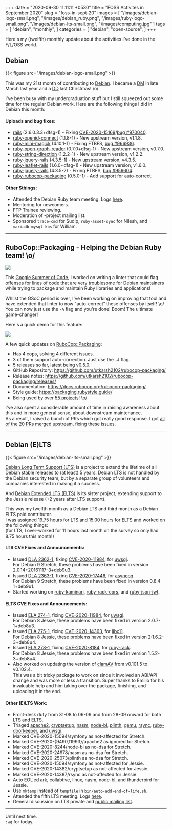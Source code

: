 +++
date = "2020-09-30 11:11:11 +0530"
title = "FOSS Activites in September 2020"
slug = "foss-in-sept-20"
images = [
    "/images/debian-logo-small.png",
    "/images/debian_ruby.png",
    "/images/ruby-logo-small.png",
    "/images/debian-lts-small.png",
    "/images/computing.jpg"
]
tags = [
    "debian",
    "monthly",
]
categories = [
    "debian",
    "open-source",
]
+++

Here's my (twelfth) monthly update about the activities I've done in the F/L/OSS world.

## Debian
{{< figure src="/images/debian-logo-small.png" >}}

This was my 21st month of contributing to [Debian](https://www.debian.org/).
I became a [DM](https://wiki.debian.org/DebianMaintainer) in late March last year and a [DD](https://wiki.debian.org/DebianDeveloper) last Christmas! \o/

I've been busy with my undergraduation stuff but I still squeezed out some time for the regular Debian work.
Here are the following things I did in Debian this month:

#### Uploads and bug fixes:

- [rails](https://tracker.debian.org/pkg/rails) (2:6.0.3.3+dfsg-1) - Fixing [CVE-2020-15169](https://security-tracker.debian.org/tracker/CVE-2020-15169)/[bug #970040](https://bugs.debian.org/970040).
- [ruby-openid-connect](https://tracker.debian.org/pkg/ruby-openid-connect) (1.1.8-1) - New upstream version, v1.1.8.
- [ruby-mini-magick](https://tracker.debian.org/pkg/ruby-mini-magick) (4.10.1-1) - Fixing FTBFS, [bug #966936](https://bugs.debian.org/966936).
- [ruby-open-graph-reader](https://tracker.debian.org/pkg/ruby-open-graph-reader) (0.7.0+dfsg-1) - New upstream version, v0.7.0.
- [ruby-string-direction](https://tracker.debian.org/pkg/ruby-string-direction) (1.2.2-1) - New upstream version, v1.2.2.
- [ruby-jquery-rails](https://tracker.debian.org/pkg/ruby-jquery-rails) (4.3.5-1) - New upstream version, v4.3.5.
- [ruby-leaflet-rails](https://tracker.debian.org/pkg/ruby-leaflet-rails) (1.6.0+dfsg-1) - New upstream version, v1.6.0.
- [ruby-jquery-rails](https://tracker.debian.org/pkg/ruby-jquery-rails) (4.3.5-2) - Fixing FTBFS, [bug #956604](https://bugs.debian.org/956604).
- [ruby-rubocop-packaging](https://tracker.debian.org/pkg/ruby-rubocop-packaging) (0.5.0-1) - Add support for auto-correct.

#### Other $things:

- Attended the Debian Ruby team meeting. Logs [here](http://meetbot.debian.net/debian-ruby/2020/debian-ruby.2020-09-04-16.29.html).
- Mentoring for newcomers.
- FTP Trainee reviewing.
- Moderation of -project mailing list.
- Sponsored `trace-cmd` for Sudip, `ruby-asset-sync` for Nilesh, and `mariadb-mysql-kbs` for William.

---

## RuboCop::Packaging - Helping the Debian Ruby team! \o/
![](/images/debian_ruby.png#center)

This [Google Summer of Code](https://summerofcode.withgoogle.com/), I worked on writing a linter that could flag offenses for lines of code
that are very troublesome for Debian maintainers while trying to package and maintain Ruby libraries and applications!

Whilst the GSoC period is over, I've been working on improving that tool and have extended that linter to now "auto-correct" these offenses
by itself! \o/  
You can now just use the `-A` flag and you're done! Boom! The ultimate game-changer!

Here's a quick demo for this feature:

![](/images/packaging_autocorrector.gif#gif)

A few quick updates on [RuboCop::Packaging](https://github.com/utkarsh2102/rubocop-packaging):
- Has 4 cops, solving 4 different issues.
- 3 of them support auto-correction. Just use the `-A` flag.
- 5 releases so far, latest being v0.5.0.
- GitHub Repository: https://github.com/utkarsh2102/rubocop-packaging/
- Release notes: https://github.com/utkarsh2102/rubocop-packaging/releases/
- Documentation: https://docs.rubocop.org/rubocop-packaging/
- Style guide: https://packaging.rubystyle.guide/
- Being used by over [55 projects](https://github.com/utkarsh2102/rubocop-packaging/network/dependents)! \o/

I've also spent a considerable amount of time in raising awareness about this and in more general sense, about downstream maintenance.  
As a result, I raised a bunch of PRs which got really good response. I got [all of the 20 PRs merged upstream](https://github.com/utkarsh2102?tab=overview&from=2020-09-01&to=2020-09-30),
fixing these issues.

---

## Debian (E)LTS
{{< figure src="/images/debian-lts-small.png" >}}

[Debian Long Term Support (LTS)](https://www.freexian.com/en/services/debian-lts.html) is a project to extend the lifetime of all Debian stable releases to (at least) 5 years. Debian LTS is not handled by the Debian security team, but by a separate group of volunteers and companies interested in making it a success.  

And [Debian Extended LTS (ELTS)](https://deb.freexian.com/extended-lts) is its sister project, extending support to the Jessie release (+2 years after LTS support).

This was my twelfth month as a Debian LTS and third month as a Debian ELTS paid contributor.  
I was assigned 19.75 hours for LTS and 15.00 hours for ELTS and worked on the following things:  
(for LTS, I over-worked for 11 hours last month on the survey so only had 8.75 hours this month!)

#### LTS CVE Fixes and Announcements:

- Issued [DLA 2362-1](https://lists.debian.org/debian-lts-announce/2020/09/msg00001.html), fixing [CVE-2020-11984](https://security-tracker.debian.org/tracker/CVE-2020-11984), for [uwsgi](https://tracker.debian.org/pkg/uwsgi).  
  For Debian 9 Stretch, these problems have been fixed in version 2.0.14+20161117-3+deb9u3.
- Issued [DLA 2363-1](https://lists.debian.org/debian-lts-announce/2020/09/msg00002.html), fixing [CVE-2020-17446](https://security-tracker.debian.org/tracker/CVE-2020-17446), for [asyncpg](https://tracker.debian.org/pkg/asyncpg).  
  For Debian 9 Stretch, these problems have been fixed in version 0.8.4-1+deb9u1.
- Started working on [ruby-kaminari](https://tracker.debian.org/pkg/ruby-kaminari), [ruby-rack-cors](https://tracker.debian.org/pkg/ruby-rack-cors), and [ruby-json-jwt](https://tracker.debian.org/pkg/ruby-json-jwt).

#### ELTS CVE Fixes and Announcements:

- Issued [ELA 274-1](https://deb.freexian.com/extended-lts/updates/ela-274-1-uwsgi), fixing [CVE-2020-11984](https://security-tracker.debian.org/tracker/CVE-2020-11984), for [uwsgi](https://tracker.debian.org/pkg/uwsgi).  
  For Debian 8 Jessie, these problems have been fixed in version 2.0.7-1+deb8u3.
- Issued [ELA 275-1](https://deb.freexian.com/extended-lts/updates/ela-275-1-libx11), fixing [CVE-2020-14363](https://security-tracker.debian.org/tracker/CVE-2020-14363), for [libx11](https://tracker.debian.org/pkg/libx11).  
  For Debian 8 Jessie, these problems have been fixed in version 2:1.6.2-3+deb8u4.
- Issued [ELA 278-1](https://deb.freexian.com/extended-lts/updates/ela-278-1-ruby-rack), fixing [CVE-2020-8184](https://security-tracker.debian.org/tracker/CVE-2020-8184), for [ruby-rack](https://tracker.debian.org/pkg/ruby-rack).  
  For Debian 8 Jessie, these problems have been fixed in version 1.5.2-3+deb8u4.
- Also worked on updating the version of [clamAV](https://tracker.debian.org/pkg/clamav) from v0.101.5 to v0.102.4.  
  This was a bit tricky package to work on since it involved an ABI/API change and was more or less a transition.
  Super thanks to Emilio for his invaluable help and him taking over the package, finishing, and uploading it in the end.

#### Other (E)LTS Work:

- Front-desk duty from 31-08 to 06-09 and from 28-09 onward for both LTS and ELTS.
- Triaged [apache2](https://tracker.debian.org/pkg/apache2),
[cryptsetup](https://tracker.debian.org/pkg/cryptsetup),
[nasm](https://tracker.debian.org/pkg/nasm),
[node-bl](https://tracker.debian.org/pkg/node-bl),
[plinth](https://tracker.debian.org/pkg/plinth),
[qemu](https://tracker.debian.org/pkg/qemu),
[rsync](https://tracker.debian.org/pkg/rsync),
[ruby-doorkeeper](https://tracker.debian.org/pkg/ruby-doorkeeper), and
[uwsgi](https://tracker.debian.org/pkg/uwsgi).
- Marked CVE-2020-15094/symfony as not-affected for Stretch.
- Marked CVE-2020-{9490,11993}/apache2 as ignored for Stretch.
- Marked CVE-2020-8244/node-bl as no-dsa for Stretch.
- Marked CVE-2020-24978/nasm as no-dsa for Stretch.
- Marked CVE-2020-25073/plinth as no-dsa for Stretch.
- Marked CVE-2020-15094/symfony as not-affected for Jessie.
- Marked CVE-2020-14382/cryptsetup as not-affected for Jessie.
- Marked CVE-2020-14387/rsync as not-affected for Jessie.
- Auto EOL'ed ark, collabtive, linux, nasm, node-bl, and thunderbird for Jessie.
- Use `mktemp` instead of `tempfile` in `bin/auto-add-end-of-life.sh`.
- Attended the fifth LTS meeting. Logs [here](http://meetbot.debian.net/debian-lts/2020/debian-lts.2020-09-24-14.58.html).
- General discussion on LTS private and [public mailing list](https://lists.debian.org/debian-lts/2020/09/threads.html).

---

Until next time.  
`:wq` for today.
